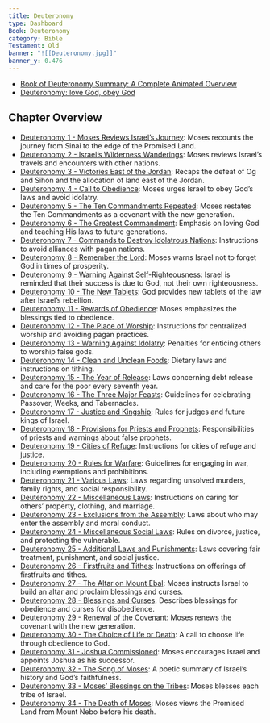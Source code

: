 ```yaml
---
title: Deuteronomy
type: Dashboard
Book: Deuteronomy
category: Bible
Testament: Old
banner: "![[Deuteronomy.jpg]]"
banner_y: 0.476
---
```

- [Book of Deuteronomy Summary: A Complete Animated Overview](https://www.youtube.com/watch?v=q5QEH9bH8AU)
- [Deuteronomy: love God, obey God](https://overviewbible.com/deuteronomy/)
## Chapter Overview

- [Deuteronomy 1 - Moses Reviews Israel’s Journey](deut-1): Moses recounts the journey from Sinai to the edge of the Promised Land.
- [Deuteronomy 2 - Israel’s Wilderness Wanderings](deut-2): Moses reviews Israel’s travels and encounters with other nations.
- [Deuteronomy 3 - Victories East of the Jordan](deut-3): Recaps the defeat of Og and Sihon and the allocation of land east of the Jordan.
- [Deuteronomy 4 - Call to Obedience](deut-4): Moses urges Israel to obey God’s laws and avoid idolatry.
- [Deuteronomy 5 - The Ten Commandments Repeated](deut-5): Moses restates the Ten Commandments as a covenant with the new generation.
- [Deuteronomy 6 - The Greatest Commandment](deut-6): Emphasis on loving God and teaching His laws to future generations.
- [Deuteronomy 7 - Commands to Destroy Idolatrous Nations](deut-7): Instructions to avoid alliances with pagan nations.
- [Deuteronomy 8 - Remember the Lord](deut-8): Moses warns Israel not to forget God in times of prosperity.
- [Deuteronomy 9 - Warning Against Self-Righteousness](deut-9): Israel is reminded that their success is due to God, not their own righteousness.
- [Deuteronomy 10 - The New Tablets](deut-10): God provides new tablets of the law after Israel’s rebellion.
- [Deuteronomy 11 - Rewards of Obedience](deut-11): Moses emphasizes the blessings tied to obedience.
- [Deuteronomy 12 - The Place of Worship](deut-12): Instructions for centralized worship and avoiding pagan practices.
- [Deuteronomy 13 - Warning Against Idolatry](deut-13): Penalties for enticing others to worship false gods.
- [Deuteronomy 14 - Clean and Unclean Foods](deut-14): Dietary laws and instructions on tithing.
- [Deuteronomy 15 - The Year of Release](deut-15): Laws concerning debt release and care for the poor every seventh year.
- [Deuteronomy 16 - The Three Major Feasts](deut-16): Guidelines for celebrating Passover, Weeks, and Tabernacles.
- [Deuteronomy 17 - Justice and Kingship](deut-17): Rules for judges and future kings of Israel.
- [Deuteronomy 18 - Provisions for Priests and Prophets](deut-18): Responsibilities of priests and warnings about false prophets.
- [Deuteronomy 19 - Cities of Refuge](deut-19): Instructions for cities of refuge and justice.
- [Deuteronomy 20 - Rules for Warfare](deut-20): Guidelines for engaging in war, including exemptions and prohibitions.
- [Deuteronomy 21 - Various Laws](deut-21): Laws regarding unsolved murders, family rights, and social responsibility.
- [Deuteronomy 22 - Miscellaneous Laws](deut-22): Instructions on caring for others’ property, clothing, and marriage.
- [Deuteronomy 23 - Exclusions from the Assembly](deut-23): Laws about who may enter the assembly and moral conduct.
- [Deuteronomy 24 - Miscellaneous Social Laws](deut-24): Rules on divorce, justice, and protecting the vulnerable.
- [Deuteronomy 25 - Additional Laws and Punishments](deut-25): Laws covering fair treatment, punishment, and social justice.
- [Deuteronomy 26 - Firstfruits and Tithes](deut-26): Instructions on offerings of firstfruits and tithes.
- [Deuteronomy 27 - The Altar on Mount Ebal](deut-27): Moses instructs Israel to build an altar and proclaim blessings and curses.
- [Deuteronomy 28 - Blessings and Curses](deut-28): Describes blessings for obedience and curses for disobedience.
- [Deuteronomy 29 - Renewal of the Covenant](deut-29): Moses renews the covenant with the new generation.
- [Deuteronomy 30 - The Choice of Life or Death](deut-30): A call to choose life through obedience to God.
- [Deuteronomy 31 - Joshua Commissioned](deut-31): Moses encourages Israel and appoints Joshua as his successor.
- [Deuteronomy 32 - The Song of Moses](deut-32): A poetic summary of Israel’s history and God’s faithfulness.
- [Deuteronomy 33 - Moses’ Blessings on the Tribes](deut-33): Moses blesses each tribe of Israel.
- [Deuteronomy 34 - The Death of Moses](deut-34): Moses views the Promised Land from Mount Nebo before his death.

